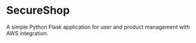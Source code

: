 # SecureShop

A simple Python Flask application for user and product management with AWS integration.
